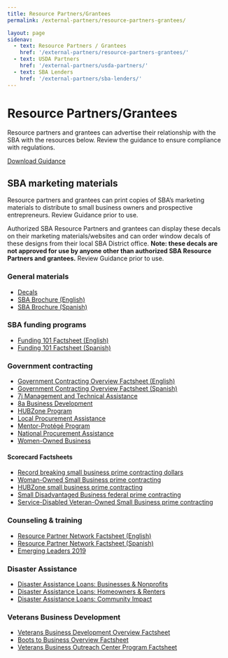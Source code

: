 ```yaml
---
title: Resource Partners/Grantees
permalink: /external-partners/resource-partners-grantees/

layout: page
sidenav:
  - text: Resource Partners / Grantees
    href: '/external-partners/resource-partners-grantees/'
  - text: USDA Partners
    href: '/external-partners/usda-partners/'
  - text: SBA Lenders
    href: '/external-partners/sba-lenders/'
---
```


# Resource Partners/Grantees

Resource partners and grantees can advertise their relationship with the SBA with the resources below.  Review the guidance to ensure compliance with regulations.

<a class="usa-button" href="{{ site.baseurl }}/assets/sba/resource-partners/guidance-usage-of-logo.pdf">Download Guidance</a>

## SBA marketing materials

Resource partners and grantees can print copies of SBA’s marketing materials to distribute to small business owners and prospective entrepreneurs.  Review Guidance prior to use.

Authorized SBA Resource Partners and grantees can display these decals on their marketing materials/websites and can order window decals of these designs from their local SBA District office. <strong>Note:  these decals are not approved for use by anyone other than authorized SBA Resource Partners and grantees.</strong> Review Guidance prior to use.

### General materials

<ul>
	<li>
		<a href="{{ site.baseurl }}/assets/sba/resource-partners/powered-by-decals.zip">Decals</a>
	</li>
	<li>
		<a href="{{ site.baseurl }}/assets/sba/resource-partners/SBA-Brochure-FINAL-nobleeds-nocontact.pdf">SBA Brochure (English)</a>
	</li>
	<li>
		<a href="{{ site.baseurl }}/assets/sba/resource-partners/SBA-Brochure-Spanish_HQ.pdf">SBA Brochure (Spanish)</a>
	</li>
</ul>

### SBA funding programs
<ul>
	<li>
		<a href="{{ site.baseurl }}/assets/sba/resource-partners/SBA-Funding101-508_MCS0092.pdf">Funding 101 Factsheet (English)</a>
	</li>
	<li>
		<a href="{{ site.baseurl }}/assets/sba/resource-partners/SBA-Funding101-Spanish.pdf">Funding 101 Factsheet (Spanish)</a>
	</li>
</ul>

### Government contracting
<ul>
	<li>
		<a href="{{ site.baseurl }}/assets/sba/resource-partners/SBA-GovernmentContracting-508_MCS0091.pdf">Government Contracting Overview Factsheet (English)</a>
	</li>
	<li>
		<a href="{{ site.baseurl }}/assets/sba/resource-partners/SBA-GovernmentContracting-Spanish-508.pdf">Government Contracting Overview Factsheet (Spanish)</a>
	</li>
	<li>
		<a href="{{ site.baseurl }}/assets/sba/resource-partners/7j-fact-sheet-2019.pdf">7j Management and Technical Assistance</a>
	</li>
	<li>
		<a href="{{ site.baseurl }}/assets/sba/resource-partners/8a-fact-sheet-2019.pdf">8a Business Development</a>
	</li>
	<li>
		<a href="{{ site.baseurl }}/assets/sba/resource-partners/hubzone-fact-sheet-2019.pdf">HUBZone Program</a>
	</li>
	<li>
		<a href="{{ site.baseurl }}/assets/sba/resource-partners/local-procurement-fact-sheet-2019.pdf">Local Procurement Assistance</a>
	</li>
	<li>
		<a href="{{ site.baseurl }}/assets/sba/resource-partners/mentor-protege-fact-sheet-2019.pdf">Mentor-Protégé Program</a>
	</li>
	<li>
		<a href="{{ site.baseurl }}/assets/sba/resource-partners/national-procurement-assistance-fact-sheet-2019.pdf">National Procurement Assistance</a>
	</li>
	<li>
		<a href="{{ site.baseurl }}/assets/sba/resource-partners/woman-owned-fact-sheet-2019.pdf">Women-Owned Business</a>
	</li>
</ul>

#### Scorecard Factsheets
<ul>
<li><a href="https://www.sba.gov/document/support--record-breaking-small-business-prime-contracting-dollars-factsheet">Record breaking small business prime contracting dollars</a></li>
<li><a href="https://www.sba.gov/document/support--woman-owned-small-business-prime-contracting-factsheet">Woman-Owned Small Business prime contracting</a></li>
<li><a href="https://www.sba.gov/document/support--hubzone-small-business-prime-contracting-factsheet">HUBZone small business prime contracting</a></li>
<li><a href="https://www.sba.gov/document/support--small-disadvantaged-business-federal-prime-contracting-factsheet">Small Disadvantaged Business federal prime contracting</a></li>
<li><a href="https://www.sba.gov/document/support--service-disabled-veteran-owned-small-business-prime-contracting-factsheet">Service-Disabled Veteran-Owned Small Business prime contracting</a></li>
</ul>


### Counseling & training
<ul>
	<li>
		<a href="{{ site.baseurl }}/assets/sba/resource-partners/SBA-ResourcePartnerNetwork-508_MCS0090.pdf">Resource Partner Network Factsheet (English)</a>
	</li>
	<li>
		<a href="{{ site.baseurl }}/assets/sba/resource-partners/SBA-ResourcePartnerNetwork-Spanish-508.pdf">Resource Partner Network Factsheet (Spanish)</a>
	</li>
	<li>
		<a href="{{ site.baseurl }}/assets/sba/resource-partners/emerging-leaders-flyer-static.pdf">Emerging Leaders 2019</a>
	</li>
</ul>


### Disaster Assistance
<ul>
	<li>
		<a href="{{ site.baseurl }}/assets/sba/resource-partners/SBA-Disaster-Assistance-Loans-Businesses-Nonprofits.pdf">Disaster Assistance Loans: Businesses & Nonprofits</a>
	</li>
	<li>
		<a href="{{ site.baseurl }}/assets/sba/resource-partners/SBA-Disaster-Assistance-Loans-Homeowners-Renters.pdf">Disaster Assistance Loans: Homeowners & Renters</a>
	</li>
	<li>
		<a href="{{ site.baseurl }}/assets/sba/resource-partners/SBA-Disaster-Assistance-Loans-Community-Impact.pdf">Disaster Assistance Loans: Community Impact</a>
	</li>
</ul>


###  Veterans Business Development

<ul>
	<li>
		<a href="{{ site.baseurl }}/assets/sba/resource-partners/VBOC-Factsheet.pdf">Veterans Business Development Overview Factsheet</a></li>
	<li>
		<a href="{{ site.baseurl }}/assets/sba/resource-partners/B2B-Factsheet.pdf">Boots to Business Overview Factsheet</a></li>
	<li>
		<a href="{{ site.baseurl }}/assets/sba/resource-partners/OVBD-101.pdf">Veterans Business Outreach Center Program Factsheet</a></li>
</ul>



